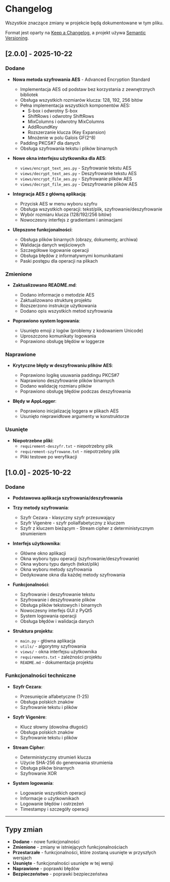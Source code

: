 # Changelog

Wszystkie znaczące zmiany w projekcie będą dokumentowane w tym pliku.

Format jest oparty na [Keep a Changelog](https://keepachangelog.com/pl/1.0.0/),
a projekt używa [Semantic Versioning](https://semver.org/lang/pl/).

## [2.0.0] - 2025-10-22

### Dodane
- **Nowa metoda szyfrowania AES** - Advanced Encryption Standard
  - Implementacja AES od podstaw bez korzystania z zewnętrznych bibliotek
  - Obsługa wszystkich rozmiarów klucza: 128, 192, 256 bitów
  - Pełna implementacja wszystkich komponentów AES:
    - S-box i odwrotny S-box
    - ShiftRows i odwrotny ShiftRows
    - MixColumns i odwrotny MixColumns
    - AddRoundKey
    - Rozszerzanie klucza (Key Expansion)
    - Mnożenie w polu Galois GF(2^8)
  - Padding PKCS#7 dla danych
  - Obsługa szyfrowania tekstu i plików binarnych

- **Nowe okna interfejsu użytkownika dla AES**:
  - `views/encrypt_text_aes.py` - Szyfrowanie tekstu AES
  - `views/decrypt_text_aes.py` - Deszyfrowanie tekstu AES
  - `views/encrypt_file_aes.py` - Szyfrowanie plików AES
  - `views/decrypt_file_aes.py` - Deszyfrowanie plików AES

- **Integracja AES z główną aplikacją**:
  - Przycisk AES w menu wyboru szyfru
  - Obsługa wszystkich operacji: tekst/plik, szyfrowanie/deszyfrowanie
  - Wybór rozmiaru klucza (128/192/256 bitów)
  - Nowoczesny interfejs z gradientami i animacjami

- **Ulepszone funkcjonalności**:
  - Obsługa plików binarnych (obrazy, dokumenty, archiwa)
  - Walidacja danych wejściowych
  - Szczegółowe logowanie operacji
  - Obsługa błędów z informatywnymi komunikatami
  - Paski postępu dla operacji na plikach

### Zmienione
- **Zaktualizowano README.md**:
  - Dodano informacje o metodzie AES
  - Zaktualizowano strukturę projektu
  - Rozszerzono instrukcje użytkowania
  - Dodano opis wszystkich metod szyfrowania

- **Poprawiono system logowania**:
  - Usunięto emoji z logów (problemy z kodowaniem Unicode)
  - Uproszczono komunikaty logowania
  - Poprawiono obsługę błędów w loggerze

### Naprawione
- **Krytyczne błędy w deszyfrowaniu plików AES**:
  - Poprawiono logikę usuwania paddingu PKCS#7
  - Naprawiono deszyfrowanie plików binarnych
  - Dodano walidację rozmiaru plików
  - Poprawiono obsługę błędów podczas deszyfrowania

- **Błędy w AppLogger**:
  - Poprawiono inicjalizację loggera w plikach AES
  - Usunięto nieprawidłowe argumenty w konstruktorze

### Usunięte
- **Niepotrzebne pliki**:
  - `requirement-deszyfr.txt` - niepotrzebny plik
  - `requirement-szyfrowane.txt` - niepotrzebny plik
  - Pliki testowe po weryfikacji

## [1.0.0] - 2025-10-22

### Dodane
- **Podstawowa aplikacja szyfrowania/deszyfrowania**
- **Trzy metody szyfrowania**:
  - Szyfr Cezara - klasyczny szyfr przesuwający
  - Szyfr Vigenère - szyfr polialfabetyczny z kluczem
  - Szyfr z kluczem bieżącym - Stream cipher z deterministycznym strumieniem

- **Interfejs użytkownika**:
  - Główne okno aplikacji
  - Okna wyboru typu operacji (szyfrowanie/deszyfrowanie)
  - Okna wyboru typu danych (tekst/plik)
  - Okna wyboru metody szyfrowania
  - Dedykowane okna dla każdej metody szyfrowania

- **Funkcjonalności**:
  - Szyfrowanie i deszyfrowanie tekstu
  - Szyfrowanie i deszyfrowanie plików
  - Obsługa plików tekstowych i binarnych
  - Nowoczesny interfejs GUI z PyQt5
  - System logowania operacji
  - Obsługa błędów i walidacja danych

- **Struktura projektu**:
  - `main.py` - główna aplikacja
  - `utils/` - algorytmy szyfrowania
  - `views/` - okna interfejsu użytkownika
  - `requirements.txt` - zależności projektu
  - `README.md` - dokumentacja projektu

### Funkcjonalności techniczne
- **Szyfr Cezara**:
  - Przesunięcie alfabetyczne (1-25)
  - Obsługa polskich znaków
  - Szyfrowanie tekstu i plików

- **Szyfr Vigenère**:
  - Klucz słowny (dowolna długość)
  - Obsługa polskich znaków
  - Szyfrowanie tekstu i plików

- **Stream Cipher**:
  - Deterministyczny strumień klucza
  - Użycie SHA-256 do generowania strumienia
  - Obsługa plików binarnych
  - Szyfrowanie XOR

- **System logowania**:
  - Logowanie wszystkich operacji
  - Informacje o użytkownikach
  - Logowanie błędów i ostrzeżeń
  - Timestampy i szczegóły operacji

---

## Typy zmian

- **Dodane** - nowe funkcjonalności
- **Zmienione** - zmiany w istniejących funkcjonalnościach
- **Przestarzałe** - funkcjonalności, które zostaną usunięte w przyszłych wersjach
- **Usunięte** - funkcjonalności usunięte w tej wersji
- **Naprawione** - poprawki błędów
- **Bezpieczeństwo** - poprawki bezpieczeństwa
